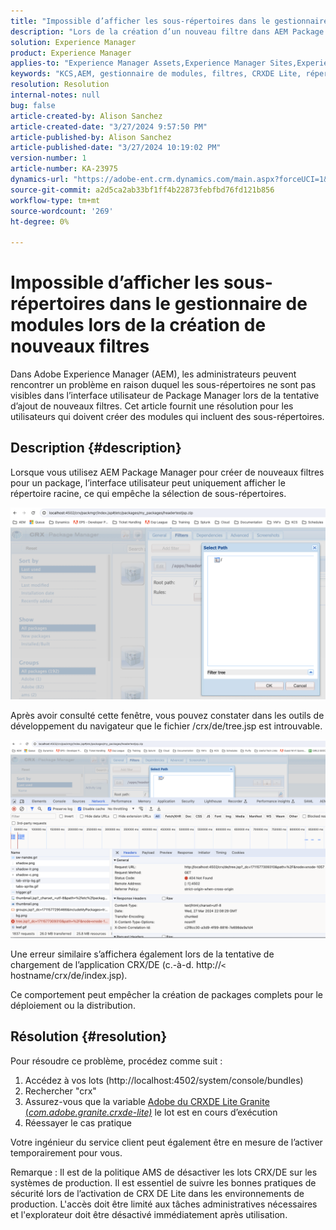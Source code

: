 ```yaml
---
title: "Impossible d’afficher les sous-répertoires dans le gestionnaire de modules lors de la création de nouveaux filtres"
description: "Lors de la création d’un nouveau filtre dans AEM Package Manager, seul le répertoire racine s’affiche et les sous-répertoires ne s’affichent pas."
solution: Experience Manager
product: Experience Manager
applies-to: "Experience Manager Assets,Experience Manager Sites,Experience Manager 6.5,Experience Manager"
keywords: "KCS,AEM, gestionnaire de modules, filtres, CRXDE Lite, répertoires, sous-répertoires, interface utilisateur, créateur de modules"
resolution: Resolution
internal-notes: null
bug: false
article-created-by: Alison Sanchez
article-created-date: "3/27/2024 9:57:50 PM"
article-published-by: Alison Sanchez
article-published-date: "3/27/2024 10:19:02 PM"
version-number: 1
article-number: KA-23975
dynamics-url: "https://adobe-ent.crm.dynamics.com/main.aspx?forceUCI=1&pagetype=entityrecord&etn=knowledgearticle&id=3b47fa08-85ec-ee11-a203-6045bd03c412"
source-git-commit: a2d5ca2ab33bf1ff4b22873febfbd76fd121b856
workflow-type: tm+mt
source-wordcount: '269'
ht-degree: 0%

---
```


# Impossible d’afficher les sous-répertoires dans le gestionnaire de modules lors de la création de nouveaux filtres


Dans Adobe Experience Manager (AEM), les administrateurs peuvent rencontrer un problème en raison duquel les sous-répertoires ne sont pas visibles dans l’interface utilisateur de Package Manager lors de la tentative d’ajout de nouveaux filtres. Cet article fournit une résolution pour les utilisateurs qui doivent créer des modules qui incluent des sous-répertoires.

## Description {#description}


Lorsque vous utilisez AEM Package Manager pour créer de nouveaux filtres pour un package, l’interface utilisateur peut uniquement afficher le répertoire racine, ce qui empêche la sélection de sous-répertoires.

![](assets/___bce0bedb-87ec-ee11-a203-6045bd03c412___.png)

Après avoir consulté cette fenêtre, vous pouvez constater dans les outils de développement du navigateur que le fichier /crx/de/tree.jsp est introuvable.

![](assets/___e0e0bedb-87ec-ee11-a203-6045bd03c412___.png)

Une erreur similaire s’affichera également lors de la tentative de chargement de l’application CRX/DE (c.-à-d. http://`<` hostname/crx/de/index.jsp).

Ce comportement peut empêcher la création de packages complets pour le déploiement ou la distribution.


## Résolution {#resolution}


Pour résoudre ce problème, procédez comme suit :

1. Accédez à vos lots (http://localhost:4502/system/console/bundles)
2. Rechercher &quot;crx&quot;
3. Assurez-vous que la variable [Adobe du CRXDE Lite Granite (*com.adobe.granite.crxde-lite)*](http://localhost:4502/system/console/bundles/241) le lot est en cours d’exécution
4. Réessayer le cas pratique


Votre ingénieur du service client peut également être en mesure de l’activer temporairement pour vous.

Remarque : Il est de la politique AMS de désactiver les lots CRX/DE sur les systèmes de production. Il est essentiel de suivre les bonnes pratiques de sécurité lors de l’activation de CRX DE Lite dans les environnements de production. L&#39;accès doit être limité aux tâches administratives nécessaires et l&#39;explorateur doit être désactivé immédiatement après utilisation.
